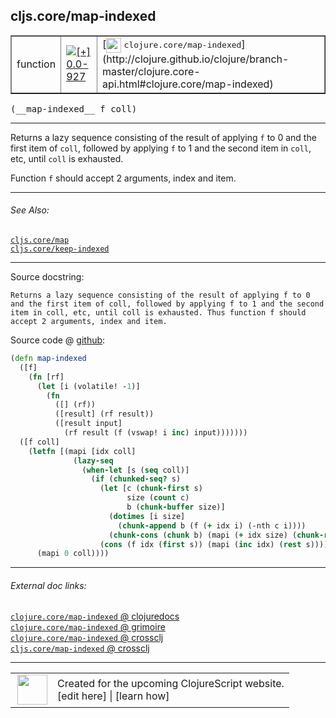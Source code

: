 ## cljs.core/map-indexed



 <table border="1">
<tr>
<td>function</td>
<td><a href="https://github.com/cljsinfo/cljs-api-docs/tree/0.0-927"><img valign="middle" alt="[+] 0.0-927" title="Added in 0.0-927" src="https://img.shields.io/badge/+-0.0--927-lightgrey.svg"></a> </td>
<td>
[<img height="24px" valign="middle" src="http://i.imgur.com/1GjPKvB.png"> <samp>clojure.core/map-indexed</samp>](http://clojure.github.io/clojure/branch-master/clojure.core-api.html#clojure.core/map-indexed)
</td>
</tr>
</table>


 <samp>
(__map-indexed__ f coll)<br>
</samp>

---

Returns a lazy sequence consisting of the result of applying `f` to 0 and the
first item of `coll`, followed by applying `f` to 1 and the second item in
`coll`, etc, until `coll` is exhausted.

Function `f` should accept 2 arguments, index and item.



---


###### See Also:

[`cljs.core/map`](../cljs.core/map.md)<br>
[`cljs.core/keep-indexed`](../cljs.core/keep-indexed.md)<br>

---


Source docstring:

```
Returns a lazy sequence consisting of the result of applying f to 0
and the first item of coll, followed by applying f to 1 and the second
item in coll, etc, until coll is exhausted. Thus function f should
accept 2 arguments, index and item.
```


Source code @ [github](https://github.com/clojure/clojurescript/blob/r3178/src/cljs/cljs/core.cljs#L3714-L3739):

```clj
(defn map-indexed
  ([f]
    (fn [rf]
      (let [i (volatile! -1)]
        (fn
          ([] (rf))
          ([result] (rf result))
          ([result input]
            (rf result (f (vswap! i inc) input)))))))
  ([f coll]
    (letfn [(mapi [idx coll]
              (lazy-seq
                (when-let [s (seq coll)]
                  (if (chunked-seq? s)
                    (let [c (chunk-first s)
                          size (count c)
                          b (chunk-buffer size)]
                      (dotimes [i size]
                        (chunk-append b (f (+ idx i) (-nth c i))))
                      (chunk-cons (chunk b) (mapi (+ idx size) (chunk-rest s))))
                    (cons (f idx (first s)) (mapi (inc idx) (rest s)))))))]
      (mapi 0 coll))))
```

<!--
Repo - tag - source tree - lines:

 <pre>
clojurescript @ r3178
└── src
    └── cljs
        └── cljs
            └── <ins>[core.cljs:3714-3739](https://github.com/clojure/clojurescript/blob/r3178/src/cljs/cljs/core.cljs#L3714-L3739)</ins>
</pre>

-->

---



###### External doc links:

[`clojure.core/map-indexed` @ clojuredocs](http://clojuredocs.org/clojure.core/map-indexed)<br>
[`clojure.core/map-indexed` @ grimoire](http://conj.io/store/v1/org.clojure/clojure/1.7.0-beta3/clj/clojure.core/map-indexed/)<br>
[`clojure.core/map-indexed` @ crossclj](http://crossclj.info/fun/clojure.core/map-indexed.html)<br>
[`cljs.core/map-indexed` @ crossclj](http://crossclj.info/fun/cljs.core.cljs/map-indexed.html)<br>

---

 <table>
<tr><td>
<img valign="middle" align="right" width="48px" src="http://i.imgur.com/Hi20huC.png">
</td><td>
Created for the upcoming ClojureScript website.<br>
[edit here] | [learn how]
</td></tr></table>

[edit here]:https://github.com/cljsinfo/cljs-api-docs/blob/master/cljsdoc/cljs.core/map-indexed.cljsdoc
[learn how]:https://github.com/cljsinfo/cljs-api-docs/wiki/cljsdoc-files

<!--

This information was too distracting to show to readers, but I'll leave it
commented here since it is helpful to:

- pretty-print the data used to generate this document
- and show how to retrieve that data



The API data for this symbol:

```clj
{:description "Returns a lazy sequence consisting of the result of applying `f` to 0 and the\nfirst item of `coll`, followed by applying `f` to 1 and the second item in\n`coll`, etc, until `coll` is exhausted.\n\nFunction `f` should accept 2 arguments, index and item.",
 :ns "cljs.core",
 :name "map-indexed",
 :signature ["[f coll]"],
 :history [["+" "0.0-927"]],
 :type "function",
 :related ["cljs.core/map" "cljs.core/keep-indexed"],
 :full-name-encode "cljs.core/map-indexed",
 :source {:code "(defn map-indexed\n  ([f]\n    (fn [rf]\n      (let [i (volatile! -1)]\n        (fn\n          ([] (rf))\n          ([result] (rf result))\n          ([result input]\n            (rf result (f (vswap! i inc) input)))))))\n  ([f coll]\n    (letfn [(mapi [idx coll]\n              (lazy-seq\n                (when-let [s (seq coll)]\n                  (if (chunked-seq? s)\n                    (let [c (chunk-first s)\n                          size (count c)\n                          b (chunk-buffer size)]\n                      (dotimes [i size]\n                        (chunk-append b (f (+ idx i) (-nth c i))))\n                      (chunk-cons (chunk b) (mapi (+ idx size) (chunk-rest s))))\n                    (cons (f idx (first s)) (mapi (inc idx) (rest s)))))))]\n      (mapi 0 coll))))",
          :title "Source code",
          :repo "clojurescript",
          :tag "r3178",
          :filename "src/cljs/cljs/core.cljs",
          :lines [3714 3739]},
 :full-name "cljs.core/map-indexed",
 :clj-symbol "clojure.core/map-indexed",
 :docstring "Returns a lazy sequence consisting of the result of applying f to 0\nand the first item of coll, followed by applying f to 1 and the second\nitem in coll, etc, until coll is exhausted. Thus function f should\naccept 2 arguments, index and item."}

```

Retrieve the API data for this symbol:

```clj
;; from Clojure REPL
(require '[clojure.edn :as edn])
(-> (slurp "https://raw.githubusercontent.com/cljsinfo/cljs-api-docs/catalog/cljs-api.edn")
    (edn/read-string)
    (get-in [:symbols "cljs.core/map-indexed"]))
```

-->
